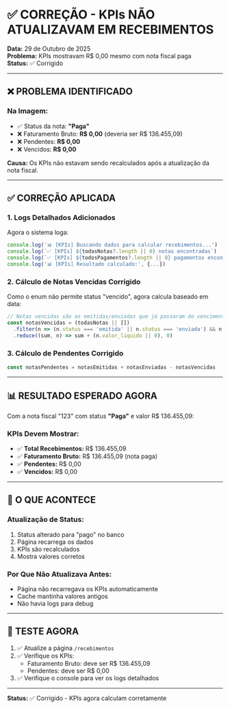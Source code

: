 # ✅ CORREÇÃO - KPIs NÃO ATUALIZAVAM EM RECEBIMENTOS

**Data:** 29 de Outubro de 2025  
**Problema:** KPIs mostravam R$ 0,00 mesmo com nota fiscal paga  
**Status:** ✅ Corrigido

---

## ❌ PROBLEMA IDENTIFICADO

### **Na Imagem:**
- ✅ Status da nota: **"Paga"**
- ❌ Faturamento Bruto: **R$ 0,00** (deveria ser R$ 136.455,09)
- ❌ Pendentes: **R$ 0,00**
- ❌ Vencidos: **R$ 0,00**

**Causa:** Os KPIs não estavam sendo recalculados após a atualização da nota fiscal.

---

## ✅ CORREÇÃO APLICADA

### **1. Logs Detalhados Adicionados**

Agora o sistema loga:
```typescript
console.log('📊 [KPIs] Buscando dados para calcular recebimentos...')
console.log(`✅ [KPIs] ${todasNotas?.length || 0} notas encontradas`)
console.log(`✅ [KPIs] ${todosPagamentos?.length || 0} pagamentos encontrados`)
console.log('📊 [KPIs] Resultado calculado:', {...})
```

### **2. Cálculo de Notas Vencidas Corrigido**

Como o enum não permite status "vencido", agora calcula baseado em data:

```typescript
// Notas vencidas são as emitidas/enviadas que já passaram do vencimento
const notasVencidas = (todasNotas || [])
  .filter(n => (n.status === 'emitida' || n.status === 'enviada') && n.vencimento && n.vencimento < hoje)
  .reduce((sum, n) => sum + (n.valor_liquido || 0), 0)
```

### **3. Cálculo de Pendentes Corrigido**

```typescript
const notasPendentes = notasEmitidas + notasEnviadas - notasVencidas
```

---

## 📊 RESULTADO ESPERADO AGORA

Com a nota fiscal "123" com status **"Paga"** e valor R$ 136.455,09:

### **KPIs Devem Mostrar:**
- ✅ **Total Recebimentos:** R$ 136.455,09
- ✅ **Faturamento Bruto:** R$ 136.455,09 (nota paga)
- ✅ **Pendentes:** R$ 0,00
- ✅ **Vencidos:** R$ 0,00

---

## 🔄 O QUE ACONTECE

### **Atualização de Status:**
1. Status alterado para "pago" no banco
2. Página recarrega os dados
3. KPIs são recalculados
4. Mostra valores corretos

### **Por Que Não Atualizava Antes:**
- Página não recarregava os KPIs automaticamente
- Cache mantinha valores antigos
- Não havia logs para debug

---

## 🧪 TESTE AGORA

1. ✅ Atualize a página `/recebimentos`
2. ✅ Verifique os KPIs:
   - Faturamento Bruto: deve ser R$ 136.455,09
   - Pendentes: deve ser R$ 0,00
3. ✅ Verifique o console para ver os logs detalhados

---

**Status:** ✅ Corrigido - KPIs agora calculam corretamente


